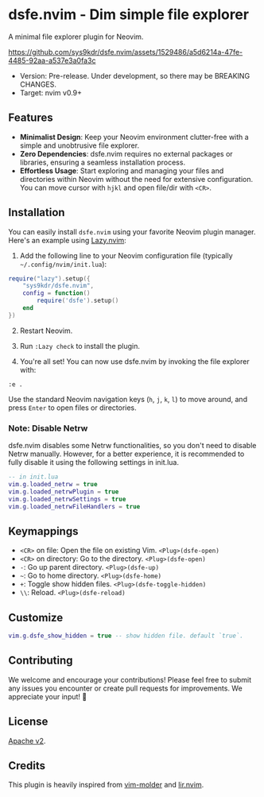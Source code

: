 # dsfe.nvim - Dim simple file explorer

A minimal file explorer plugin for Neovim.

https://github.com/sys9kdr/dsfe.nvim/assets/1529486/a5d6214a-47fe-4485-92aa-a537e3a0fa3c

* Version: Pre-release. Under development, so there may be BREAKING CHANGES.
* Target: nvim v0.9+

## Features

- **Minimalist Design**: Keep your Neovim environment clutter-free with a simple and unobtrusive file explorer.
- **Zero Dependencies**: dsfe.nvim requires no external packages or libraries, ensuring a seamless installation process.
- **Effortless Usage**: Start exploring and managing your files and directories within Neovim without the need for extensive configuration. You can move cursor with `hjkl` and open file/dir with `<CR>`.

## Installation

You can easily install `dsfe.nvim` using your favorite Neovim plugin manager. Here's an example using [Lazy.nvim](https://github.com/folke/lazy.nvim#%EF%B8%8F-configuration):

1. Add the following line to your Neovim configuration file (typically `~/.config/nvim/init.lua`):

```lua
require("lazy").setup({
    "sys9kdr/dsfe.nvim",
    config = function()
        require('dsfe').setup()
    end
})
```

2. Restart Neovim.

3. Run `:Lazy check` to install the plugin.

4. You're all set! You can now use dsfe.nvim by invoking the file explorer with:

```vim
:e .
```

Use the standard Neovim navigation keys (`h`, `j`, `k`, `l`) to move around, and press `Enter` to open files or directories.

### Note: Disable Netrw

dsfe.nvim disables some Netrw functionalities, so you don't need to disable Netrw manually. However, for a better experience, it is recommended to fully disable it using the following settings in init.lua.

```lua
-- in init.lua
vim.g.loaded_netrw = true
vim.g.loaded_netrwPlugin = true
vim.g.loaded_netrwSettings = true
vim.g.loaded_netrwFileHandlers = true
```

## Keymappings

* `<CR>` on file: Open the file on existing Vim. `<Plug>(dsfe-open)`
* `<CR>` on directory: Go to the directory. `<Plug>(dsfe-open)`
* `-`: Go up parent directory. `<Plug>(dsfe-up)`
* `~`: Go to home directory. `<Plug>(dsfe-home)`
* `+`: Toggle show hidden files. `<Plug>(dsfe-toggle-hidden)`
* `\\`: Reload. `<Plug>(dsfe-reload)`

## Customize

```lua
vim.g.dsfe_show_hidden = true -- show hidden file. default `true`.
```

## Contributing

We welcome and encourage your contributions! Please feel free to submit any issues you encounter or create pull requests for improvements. We appreciate your input! 🚀

## License

[Apache v2](LICENSE).

## Credits

This plugin is heavily inspired from [vim-molder](https://github.com/mattn/vim-molder) and [lir.nvim](https://github.com/tamago324/lir.nvim).

